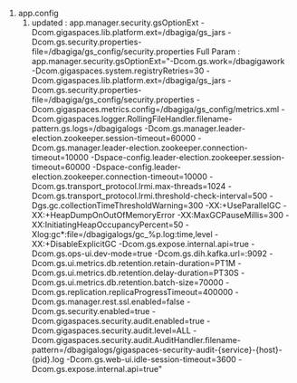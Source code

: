 1. app.config 
    1. updated : app.manager.security.gsOptionExt 
    -Dcom.gigaspaces.lib.platform.ext=/dbagiga/gs_jars -Dcom.gs.security.properties-file=/dbagiga/gs_config/security.properties 
    Full Param : 
    app.manager.security.gsOptionExt="-Dcom.gs.work=/dbagigawork -Dcom.gigaspaces.system.registryRetries=30 -Dcom.gigaspaces.lib.platform.ext=/dbagiga/gs_jars -Dcom.gs.security.properties-file=/dbagiga/gs_config/security.properties -Dcom.gigaspaces.metrics.config=/dbagiga/gs_config/metrics.xml -Dcom.gigaspaces.logger.RollingFileHandler.filename-pattern.gs.logs=/dbagigalogs -Dcom.gs.manager.leader-election.zookeeper.session-timeout=60000 -Dcom.gs.manager.leader-election.zookeeper.connection-timeout=10000 -Dspace-config.leader-election.zookeeper.session-timeout=60000 -Dspace-config.leader-election.zookeeper.connection-timeout=10000 -Dcom.gs.transport_protocol.lrmi.max-threads=1024 -Dcom.gs.transport_protocol.lrmi.threshold-check-interval=500 -Dgs.gc.collectionTimeThresholdWarning=300 -XX:+UseParallelGC -XX:+HeapDumpOnOutOfMemoryError -XX:MaxGCPauseMillis=300 -XX:InitiatingHeapOccupancyPercent=50 -Xlog:gc*:file=/dbagigalogs/gc_%p.log:time,level -XX:+DisableExplicitGC -Dcom.gs.expose.internal.api=true -Dcom.gs.ops-ui.dev-mode=true -Dcom.gs.dih.kafka.url=<DI servers>:9092 -Dcom.gs.ui.metrics.db.retention.retain-duration=PT1M -Dcom.gs.ui.metrics.db.retention.delay-duration=PT30S -Dcom.gs.ui.metrics.db.retention.batch-size=70000 -Dcom.gs.replication.replicaProgressTimeout=400000 -Dcom.gs.manager.rest.ssl.enabled=false -Dcom.gs.security.enabled=true -Dcom.gigaspaces.security.audit.enabled=true -Dcom.gigaspaces.security.audit.level=ALL -Dcom.gigaspaces.security.audit.AuditHandler.filename-pattern=/dbagigalogs/gigaspaces-security-audit-{service}-{host}-{pid}.log -Dcom.gs.web-ui.idle-session-timeout=3600 -Dcom.gs.expose.internal.api=true"
            